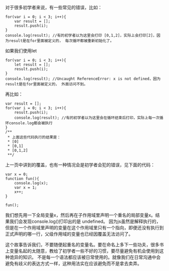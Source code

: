 对于很多初学者来说，有一些常见的错误，比如：

    for(var i = 0; i < 3; i++){
        var result = [];
        result.push(i);
    }
    console.log(result); //有的初学者以为这里会打印 [0,1,2]，实际上会打印[2]，因为result是在for里面被定义的， 每次循环都被重新初始化了。

如果我们使用let

    for(var i = 0; i < 3; i++){
        let result = [];
        result.push(i);
    }
    console.log(result); //Uncaught ReferenceError: x is not defined，因为result是在for里面被定义的， 外面访问不到。

    
再比如： 
   
    var result = [];
    for(var i = 0; i < 3; i++){
        result.push(i);
        console.log(result); //有的初学者以为这里会在循环结束后打印，实际上每一次循环console.log都会被执行
    }
    /**
     * 上面这些代码执行的结果是：
     * [0]
     * [0,1]
     * [0,1,2]
     **/

上一页中讲到的覆盖，也有一种情况会是初学者会犯的错误，见下面的代码：

    var x = 0;
    function fun(){
        console.log(x);
        var x = 1;
        x++;
    }
    
    fun();
     
我们想先用一下全局变量x，然后再在子作用域里声明一个重名的局部变量x。结果我们会发现console.log()打印出的是 undefined。
因为js虽然是解释执行的，但是在一个作用域里声明的变量在这个作用域里只有一个指向，即便还没有执行到正式声明的哪一行，父级作用域的变量也已经因覆盖无法访问了。

这个故事告诉我们，不要随便起重名的变量名。要在命名上多下一些功夫，很多书上变量名起的太随意，教给了初学者一些不好的习惯，要尽量避免有机会使用到这种诡异的知识。
不是每一个语法都应该被日常使用的。就像我们在日常沟通中会避免有歧义的表达方式一样，这种用法实在应该避免而不是拿去卖弄。